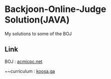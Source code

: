 # Backjoon-Online-Judge Solution(JAVA)
My solutions to some of the BOJ

## Link
BOJ : [acmicpc.net](https://www.acmicpc.net)

~~curriculum : [koosa.ga](https://koosa.ga)

